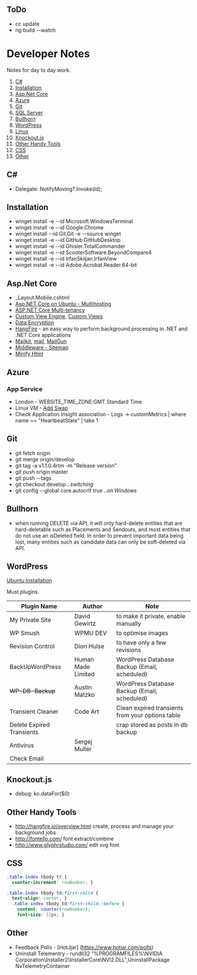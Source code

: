 ## ToDo
- cc update
- ng build --watch

# Developer Notes
Notes for day to day work.

1. [C#](#c)
1. [Installation](installation)
1. [Asp.Net Core](#aspnet-core)
1. [Azure](#azure)
1. [Git](#git)
1. [SQL Server](sql-server.md)
1. [Bullhorn](#bullhorn)
1. [WordPress](#wordpress)
1. [Linux](linux.md)
1. [Knockout.js](#knockoutjs)
1. [Other Handy Tools](#other-handy-tools)
1. [CSS](#css)
1. [Other](#other)

## C# #
- Delegate: NotifyMoving?.Invoke(Id);

## Installation
- winget install -e --id Microsoft.WindowsTerminal
- winget install -e --id Google.Chrome
- winget install --id Git.Git -e --source winget
- winget install -e --id GitHub.GitHubDesktop
- winget install -e --id Ghisler.TotalCommander
- winget install -e --id ScooterSoftware.BeyondCompare4
- winget install -e --id IrfanSkiljan.IrfanView
- winget install -e --id Adobe.Acrobat.Reader.64-bit
 
## Asp.Net Core
- _Layout.Mobile.cshtml
- [Asp.NET Core on Ubuntu - Multihosting](https://developingsoftware.com/aspnetcore-ubuntu#configure-nginx-as-a-reverse-proxy-to-asp.net-core) 
- [ASP.NET Core Multi-tenancy](http://benfoster.io/blog/aspnet-core-multi-tenancy-data-isolation-with-entity-framework)
- [Custom View Engine](http://weblogs.asp.net/imranbaloch/custom-viewengine-aspnet5-mvc6), [Custom Views](http://www.davepaquette.com/archive/2015/05/04/displaying-custom-asp-net-mvc-views-per-deployment.aspx)
- [Data Encryption](https://docs.asp.net/en/latest/security/data-protection/using-data-protection.html)
- [HangFire](http://hangfire.io/) - an easy way to perform background processing in .NET and .NET Core applications 
- [Mailkit](https://github.com/jstedfast/MailKit), [mail](http://stevejgordon.co.uk/how-to-send-emails-in-asp-net-core-1-0), [MailGun](http://benjii.me/2017/02/send-email-using-asp-net-core/)
- [Middleware - Sitemap](http://dotnetthoughts.net/generate-dynamic-xml-sitemaps-in-aspnet5)
- [Minify Html](https://github.com/deanhume/html-minifier)

## Azure
### App Service
- London - WEBSITE_TIME_ZONE:GMT Standard Time
- Linux VM - [Add Swap](https://support.microsoft.com/en-gb/help/4010058/how-to-add-a-swap-file-in-linux-azure-virtual-machines)
- Check Application Insight association - Logs -> customMetrics | where name == "HeartbeatState" | take 1

## Git
- git fetch origin
- git merge origin/develop
- git tag -a v1.1.0.4rtm -m "Release version"
- git push origin master
- git push --tags
- git checkout develop *..switching*
- git config --global core.autocrlf true *..on Windows*

## Bullhorn
- when running DELETE via API, it will only hard-delete entities that are hard-deletable such as Placements and Sendouts, and most entities that do not use an isDeleted field. In order to prevent important data being lost, many entities such as candidate data can only be soft-deleted via API.

## WordPress

[Ubuntu Installation](https://websiteforstudents.com/install-wordpress-on-ubuntu-16-04-17-10-18-04-with-apache2-mariadb-php-7-2-and-lets-encrypt-ssl-tls/)

Must plugins.

Plugin Name | Author | Note
---|---|---
My Private Site | David Gewirtz | to make it private, enable manually
WP Smush | WPMU DEV | to optimise images
Revision Control | Dion Hulse | to have only a few revisions
BackUpWordPress | Human Made Limited | WordPress Database Backup (Email, scheduled)
~~WP-DB-Backup~~ | Austin Matzko | WordPress Database Backup  (Email, scheduled)
Transient Cleaner | Code Art | Clean expired transients from your options table
Delete Expired Transients || crap stored as posts in db backup
Antivirus | Sergej Muller |
Check Email | |

## Knockout.js
- debug: ko.dataFor($0)

## Other Handy Tools
- http://hangfire.io/overview.html create, process and manage your background jobs
- http://fontello.com/ font extract/combine
- http://www.glyphrstudio.com/ edit svg font

## CSS
```css
.table-index tbody tr {
  counter-increment: rowNumber; }

.table-index tbody td:first-child {
  text-align: center; }
  .table-index tbody td:first-child::before {
    content: counter(rowNumber);
    font-size: 12px; }
```

## Other
- Feedback Polls - [HotJjar] (https://www.hotjar.com/polls)
- Uninstall Telementry - rundll32 "%PROGRAMFILES%\NVIDIA Corporation\Installer2\InstallerCore\NVI2.DLL",UninstallPackage NvTelemetryContainer
